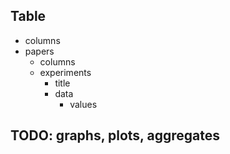 ## Table
- columns
- papers
    - columns
    - experiments
        - title
        - data
            - values


## TODO: graphs, plots, aggregates